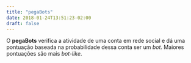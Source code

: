 ```yaml
---
title: "pegaBots"
date: 2018-01-24T13:51:23-02:00
draft: false
---
```


O **pegaBots** verifica a atividade de uma conta em rede social e dá uma pontuação baseada na probabilidade dessa conta ser um _bot_. Maiores pontuações são mais _bot-like_.
